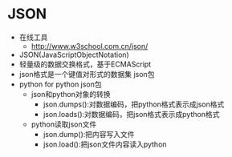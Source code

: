 # JSON
- 在线工具
    - http://www.w3school.com.cn/json/
- JSON(JavaScriptObjectNotation)
- 轻量级的数据交换格式，基于ECMAScript
- json格式是一个键值对形式的数据集
    json包
- python for python
    json包
    - json和python对象的转换
        - json.dumps():对数据编码，把python格式表示成json格式
        - json.loads():对数据编码，把json格式表示成python格式
    - python读取json文件
        - json.dump():把内容写入文件
        - json.load():把json文件内容读入python
      
